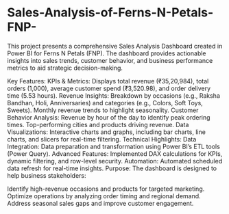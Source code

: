 # Sales-Analysis-of-Ferns-N-Petals-FNP-

This project presents a comprehensive Sales Analysis Dashboard created in Power BI for Ferns N Petals (FNP). The dashboard provides actionable insights into sales trends, customer behavior, and business performance metrics to aid strategic decision-making.

Key Features:
KPIs & Metrics: Displays total revenue (₹35,20,984), total orders (1,000), average customer spend (₹3,520.98), and order delivery time (5.53 hours).
Revenue Insights:
Breakdown by occasions (e.g., Raksha Bandhan, Holi, Anniversaries) and categories (e.g., Colors, Soft Toys, Sweets).
Monthly revenue trends to highlight seasonality.
Customer Behavior Analysis:
Revenue by hour of the day to identify peak ordering times.
Top-performing cities and products driving revenue.
Data Visualizations: Interactive charts and graphs, including bar charts, line charts, and slicers for real-time filtering.
Technical Highlights:
Data Integration: Data preparation and transformation using Power BI’s ETL tools (Power Query).
Advanced Features: Implemented DAX calculations for KPIs, dynamic filtering, and row-level security.
Automation: Automated scheduled data refresh for real-time insights.
Purpose:
The dashboard is designed to help business stakeholders:

Identify high-revenue occasions and products for targeted marketing.
Optimize operations by analyzing order timing and regional demand.
Address seasonal sales gaps and improve customer engagement.
